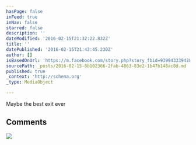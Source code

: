 ```yaml
---
hasPage: false
inFeed: true
inNav: false
starred: false
description: ''
dateModified: '2016-02-15T21:32:22.832Z'
title: ''
datePublished: '2016-02-15T21:43:45.230Z'
author: []
isBasedOnUrl: 'https://m.facebook.com/story.php?story_fbid=939943339428193&substory_index=4&id=61411909'
sourcePath: _posts/2016-02-15-8b102366-2fab-4863-83e2-1b47b148ac8d.md
published: true
_context: 'http://schema.org'
_type: MediaObject

---
```

Maybe the best exit ever

<article style=""><h1>Comments</h1><img src="https://external.xx.fbcdn.net/safe_image.php?d=AQA_ipSZv9DbRT8f&amp;w=175&amp;h=175&amp;url=https%3A%2F%2Fscontent.xx.fbcdn.net%2Fhvthumb-xfp1%2Fv%2Ft15.0-10%2Fcp0%2Fe15%2Fq65%2Fs180x540%2F12525954_1734509220119194_1624510616_n.jpg%3Foh%3D528ee624e0f48b44dd1f574555445f20%26oe%3D572A4EF4" /></article>